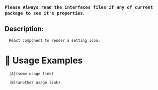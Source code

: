 ### `Please Always read the interfaces files if any of current package to see it's properties`.

## Description:

```sh
  React component to render a setting icon.
```

# 🔨 Usage Examples

```typescript
  [A](some usage link)

  [B](another usage link)
```
